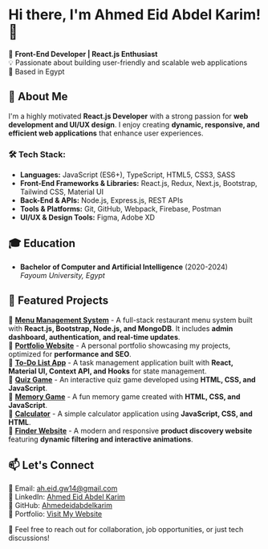 # Hi there, I'm Ahmed Eid Abdel Karim! 👋

🚀 **Front-End Developer | React.js Enthusiast**  
💡 Passionate about building user-friendly and scalable web applications  
📍 Based in Egypt  

## 🚀 About Me
I'm a highly motivated **React.js Developer** with a strong passion for **web development and UI/UX design**. I enjoy creating **dynamic, responsive, and efficient web applications** that enhance user experiences.

### 🛠️ Tech Stack:
- **Languages:** JavaScript (ES6+), TypeScript, HTML5, CSS3, SASS
- **Front-End Frameworks & Libraries:** React.js, Redux, Next.js, Bootstrap, Tailwind CSS, Material UI
- **Back-End & APIs:** Node.js, Express.js, REST APIs
- **Tools & Platforms:** Git, GitHub, Webpack, Firebase, Postman
- **UI/UX & Design Tools:** Figma, Adobe XD

## 🎓 Education
- **Bachelor of Computer and Artificial Intelligence** (2020-2024)  
  *Fayoum University, Egypt*  

## 🌟 Featured Projects

🔹 **[Menu Management System](https://reservq-restaurant.vercel.app/)** - A full-stack restaurant menu system built with **React.js, Bootstrap, Node.js, and MongoDB**. It includes **admin dashboard, authentication, and real-time updates**.  
🔹 **[Portfolio Website](https://my-main-portfolio-seven.vercel.app/)** - A personal portfolio showcasing my projects, optimized for **performance and SEO**.  
🔹 **[To-Do List App](https://add-tasks-with-react-local-storag.netlify.app/)** - A task management application built with **React, Material UI, Context API, and Hooks** for state management.  
🔹 **[Quiz Game](https://ahmedeidabdelkarim.github.io/quiz_game/)** - An interactive quiz game developed using **HTML, CSS, and JavaScript**.  
🔹 **[Memory Game](https://ahmedeidabdelkarim.github.io/memory_game/)** - A fun memory game created with **HTML, CSS, and JavaScript**.  
🔹 **[Calculator](https://ahmedeidabdelkarim.github.io/Simple-Calculater/)** - A simple calculator application using **JavaScript, CSS, and HTML**.  
🔹 **[Finder Website](https://ahmedeidabdelkarim.github.io/Finder-Website-Explore/)** - A modern and responsive **product discovery website** featuring **dynamic filtering and interactive animations**.

## 📫 Let's Connect
📧 Email: [ah.eid.gw14@gmail.com](mailto:ah.eid.gw14@gmail.com)  
🔗 LinkedIn: [Ahmed Eid Abdel Karim](https://www.linkedin.com/in/ahmed-eid-abdelkarim-judah-56b700225)  
🐙 GitHub: [Ahmedeidabdelkarim](https://github.com/Ahmedeidabdelkarim)  
💼 Portfolio: [Visit My Website](https://my-main-portfolio-seven.vercel.app/)  

💬 Feel free to reach out for collaboration, job opportunities, or just tech discussions!
